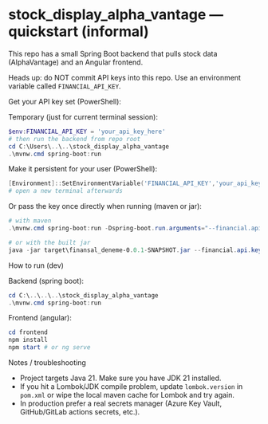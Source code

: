 # stock_display_alpha_vantage — quickstart (informal)

This repo has a small Spring Boot backend that pulls stock data (AlphaVantage) and an Angular frontend.

Heads up: do NOT commit API keys into this repo. Use an environment variable called `FINANCIAL_API_KEY`.

Get your API key set (PowerShell):

Temporary (just for current terminal session):

```powershell
$env:FINANCIAL_API_KEY = 'your_api_key_here'
# then run the backend from repo root
cd C:\Users\..\..\stock_display_alpha_vantage
.\mvnw.cmd spring-boot:run
```

Make it persistent for your user (PowerShell):

```powershell
[Environment]::SetEnvironmentVariable('FINANCIAL_API_KEY','your_api_key_here','User')
# open a new terminal afterwards
```

Or pass the key once directly when running (maven or jar):

```powershell
# with maven
.\mvnw.cmd spring-boot:run -Dspring-boot.run.arguments="--financial.api.key=your_api_key_here"

# or with the built jar
java -jar target\finansal_deneme-0.0.1-SNAPSHOT.jar --financial.api.key=your_api_key_here
```

How to run (dev)

Backend (spring boot):

```powershell
cd C:\..\..\..\stock_display_alpha_vantage
.\mvnw.cmd spring-boot:run
```

Frontend (angular):

```powershell
cd frontend
npm install
npm start # or ng serve
```

Notes / troubleshooting

- Project targets Java 21. Make sure you have JDK 21 installed.
- If you hit a Lombok/JDK compile problem, update `lombok.version` in `pom.xml` or wipe the local maven cache for Lombok and try again.
- In production prefer a real secrets manager (Azure Key Vault, GitHub/GitLab actions secrets, etc.).


